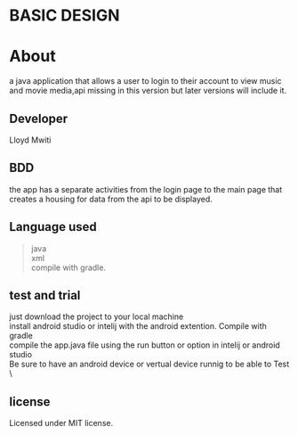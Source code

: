 # BASIC DESIGN
# About
a java application that allows a user to login to their account to view music and movie media,api missing in this version but later versions will include it.
## Developer
Lloyd Mwiti

## BDD
the app has a separate activities from the login page to the main page that creates
a housing for data from the api to be displayed.

## Language used
> java  \
> xml  \
> compile with gradle.
## test and trial
just download the project to your local machine   \
install android studio or intelij with the android extention. Compile with gradle  \
compile the app.java file using the run button or option in intelij or android studio  \
Be sure to have an android device or vertual device runnig to be able to Test \

## license 
Licensed under MIT license.